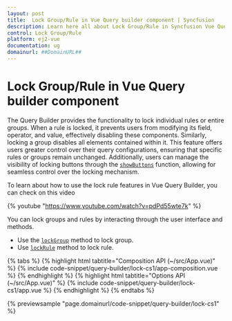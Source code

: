 ```yaml
---
layout: post
title:  Lock Group/Rule in Vue Query builder component | Syncfusion
description: Learn here all about Lock Group/Rule in Syncfusion Vue Query builder component of Syncfusion Essential JS 2 and more.
control: Lock Group/Rule
platform: ej2-vue
documentation: ug
domainurl: ##DomainURL##
---
```


# Lock Group/Rule in Vue Query builder component

The Query Builder provides the functionality to lock individual rules or entire groups. When a rule is locked, it prevents users from modifying its field, operator, and value, effectively disabling these components. Similarly, locking a group disables all elements contained within it. This feature offers users greater control over their query configurations, ensuring that specific rules or groups remain unchanged. Additionally, users can manage the visibility of locking buttons through the [`showButtons`](https://ej2.syncfusion.com/vue/documentation/api/query-builder/#showbuttons) function, allowing for seamless control over the locking mechanism.

To learn about how to use the lock rule features in Vue Query Builder, you can check on this video

{% youtube "https://www.youtube.com/watch?v=pdPd55wte7k" %}

You can lock groups and rules by interacting through the user interface and methods.

* Use the [`lockGroup`](https://ej2.syncfusion.com/vue/documentation/api/query-builder/#lockgroup) method to lock group.
* Use [`lockRule`](https://ej2.syncfusion.com/vue/documentation/api/query-builder/#lockrule) method to lock rule.

{% tabs %}
{% highlight html tabtitle="Composition API (~/src/App.vue)" %}
{% include code-snippet/query-builder/lock-cs1/app-composition.vue %}
{% endhighlight %}
{% highlight html tabtitle="Options API (~/src/App.vue)" %}
{% include code-snippet/query-builder/lock-cs1/app.vue %}
{% endhighlight %}
{% endtabs %}
        
{% previewsample "page.domainurl/code-snippet/query-builder/lock-cs1" %}